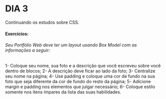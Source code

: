 # DIA 3

Continuando os estudos sobre CSS.

#### Exercícios:  
###### Seu Portfólio Web deve ter um layout usando Box Model com as informações a seguir:
1- Coloque seu nome, sua foto e a descrição que você escreveu sobre você dentro de blocos;
2- A descrição deve ficar ao lado da foto;
3- Centralize seu nome na página;
4- Use padding e coloque uma cor de fundo na sua foto que seja diferente da cor de fundo do resto da página;
5- Adicione margin e padding nos elementos que julgar necessário;
6- Coloque estilo somente nos itens ímpares da lista das suas habilidades.